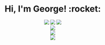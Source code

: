 <h1 align="center">Hi, I'm George! :rocket:</h1>

<div align="center">
    <img src="https://img.shields.io/badge/19-FFFFFF?style=for-the-badge&label=AGE&labelColor=000000"/>
    <img src="https://img.shields.io/badge/5-FFFFFF?style=for-the-badge&label=SENIORITY&labelColor=000000"/>
    <img src="https://img.shields.io/badge/MOSCOW-FFFFFF?style=for-the-badge&label=CITY&labelColor=000000"/>
</div>

<div align="center">
    <img src="https://img.shields.io/badge/STUDENT-FFFFFF?style=for-the-badge&label=MIREA%20%E2%80%94%20RUSSIAN%20TECHNOLOGICAL%20UNIVERSITY&labelColor=000000"/>
</div>

<div align="center">
    <img src="https://github-readme-streak-stats-alpha-virid.vercel.app?user=Bloogefest&hide_border=true&border_radius=0&date_format=j%20M%5B%20Y%5D&mode=weekly&background=000000&stroke=FFFFFF&ring=FFFFFF&fire=FFFFFF&currStreakNum=FFFFFF&sideNums=FFFFFF&currStreakLabel=FFFFFF&sideLabels=FFFFFF&dates=FFFFFF&excludeDaysLabel=FFFFFF"/>
</div>

<div align="center">
    <img src="https://github-readme-activity-graph.vercel.app/graph?username=Bloogefest&bg_color=000000&color=ffffff&line=ffffff&point=ffffff&area=true&hide_border=true"/>
</div>
